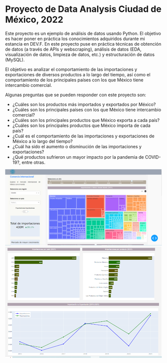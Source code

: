Proyecto de Data Analysis
Ciudad de México, 2022
========================
Este proyecto es un ejemplo de análisis de datos usando Python. El objetivo es hacer poner en práctica los conocimientos adquiridos durante mi estancia en DEV.F. En este proyecto puse en práctica técnicas de obtención de datos (a través de APIs y webscraping), análisis de datos (EDA, visualización de datos, limpieza de datos, etc.) y estructuración de datos (MySQL).

El objetivo es analizar el comportamiento de las importaciones y exportaciones de diversos productos a lo largo del tiempo, así como el comportamiento de los principales países con los que México tiene intercambio comercial.

Algunas preguntas que se pueden responder con este proyecto son:

- ¿Cuáles son los productos más importados y exportados por México?
- ¿Cuáles son los principales países con los que México tiene intercambio comercial?
- ¿Cuáles son los principales productos que México exporta a cada país?
- ¿Cuáles son los principales productos que México importa de cada país?
- ¿Cuál es el comportamiento de las importaciones y exportaciones de México a lo largo del tiempo?
- ¿Cuál ha sido el aumento o disminución de las importaciones y exportaciones?
- ¿Qué productos sufrieron un mayor impacto por la pandemia de COVID-19?,
entre otras.


![Image](projectScreenShoots/Captura_PROYECTO.PNG)
![Image](projectScreenShoots/Captura_PROYECTO2.PNG)

